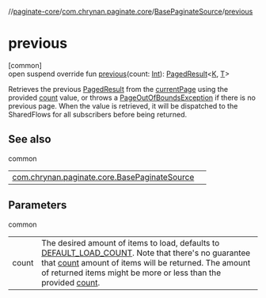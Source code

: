//[paginate-core](../../../index.md)/[com.chrynan.paginate.core](../index.md)/[BasePaginateSource](index.md)/[previous](previous.md)

# previous

[common]\
open suspend override fun [previous](previous.md)(count: [Int](https://kotlinlang.org/api/latest/jvm/stdlib/kotlin/-int/index.html)): [PagedResult](../-paged-result/index.md)&lt;[K](index.md), [T](index.md)&gt;

Retrieves the previous [PagedResult](../-paged-result/index.md) from the [currentPage](current-page.md) using the provided [count](previous.md) value, or throws a [PageOutOfBoundsException](../-page-out-of-bounds-exception/index.md) if there is no previous page. When the value is retrieved, it will be dispatched to the SharedFlows for all subscribers before being returned.

## See also

common

| | |
|---|---|
| [com.chrynan.paginate.core.BasePaginateSource](next.md) |  |

## Parameters

common

| | |
|---|---|
| count | The desired amount of items to load, defaults to [DEFAULT_LOAD_COUNT](../-paginate-repository/-companion/-d-e-f-a-u-l-t_-l-o-a-d_-c-o-u-n-t.md). Note that there's no guarantee that [count](previous.md) amount of items will be returned. The amount of returned items might be more or less than the provided [count](previous.md). |

